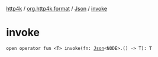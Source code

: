 [http4k](../../index.md) / [org.http4k.format](../index.md) / [Json](index.md) / [invoke](./invoke.md)

# invoke

`open operator fun <T> invoke(fn: `[`Json`](index.md)`<NODE>.() -> T): T`
